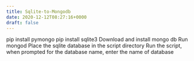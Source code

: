 ```yaml
---
title: Sqlite-to-Mongodb
date: 2020-12-12T08:27:16+0000
draft: false
---
```

pip install pymongo
pip install sqlite3
Download and install mongo db
Run mongod
Place the sqlite database in the script directory
Run the script, when prompted for the database name, enter the name of database
